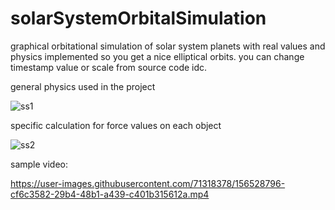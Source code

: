 # solarSystemOrbitalSimulation
graphical orbitational simulation of solar system planets with real values and physics implemented so you get a nice elliptical orbits. you can change timestamp value or scale from source code idc.

general physics used in the project

![ss1](https://user-images.githubusercontent.com/71318378/156527420-97b497a4-112e-4835-a01c-ca67157648aa.png)

specific calculation for force values on each object

![ss2](https://user-images.githubusercontent.com/71318378/156527577-6e396d7e-eb39-441b-a49e-5125aa501085.png)

sample video:



https://user-images.githubusercontent.com/71318378/156528796-cf6c3582-29b4-48b1-a439-c401b315612a.mp4

